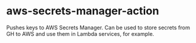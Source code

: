 # aws-secrets-manager-action
Pushes keys to AWS Secrets Manager. Can be used to store secrets from GH to AWS and use them in Lambda services, for example.
